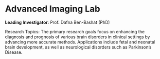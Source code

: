 # Advanced Imaging Lab
**Leading Investigator**: Prof. Dafna  Ben-Bashat (PhD)

Research Topics: The primary research goals focus on enhancing the diagnosis and prognosis of various brain disorders in clinical settings by advancing more accurate methods. Applications include fetal and neonatal brain development, as well as neurological disorders such as Parkinson’s Disease.
